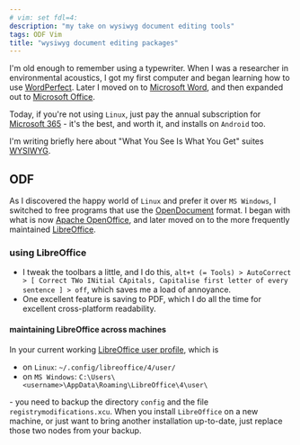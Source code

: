 ```yaml
---
# vim: set fdl=4:
description: "my take on wysiwyg document editing tools"
tags: ODF Vim
title: "wysiwyg document editing packages"
---
```


I'm old enough to remember using a typewriter. When I was a researcher in environmental acoustics, I got my first computer and began learning how to use [WordPerfect](https://en.wikipedia.org/wiki/WordPerfect). Later I moved on to [Microsoft Word](https://en.wikipedia.org/wiki/Microsoft_Word), and then expanded out to [Microsoft Office](https://en.wikipedia.org/wiki/Microsoft_Office).

Today, if you're not using `Linux`, just pay the annual subscription for [Microsoft 365](https://en.wikipedia.org/wiki/Microsoft_365) - it's the best, and worth it, and installs on `Android` too.

I'm writing briefly here about "What You See Is What You Get" suites [WYSIWYG](https://en.wikipedia.org/wiki/WYSIWYG).

## ODF
As I discovered the happy world of `Linux` and prefer it over `MS Windows`, I switched to free programs that use the [OpenDocument](http://en.wikipedia.org/wiki/OpenDocument) format. I began with what is now [Apache OpenOffice](https://en.wikipedia.org/wiki/Apache_OpenOffice), and later moved on to the more frequently maintained [LibreOffice](https://en.wikipedia.org/wiki/LibreOffice).

### using LibreOffice
- I tweak the toolbars a little, and I do this, `alt+t (= Tools) > AutoCorrect > [ Correct TWo INitial CApitals, Capitalise first letter of every sentence ] > off`, which saves me a load of annoyance.
- One excellent feature is saving to PDF, which I do all the time for excellent cross-platform readability.

#### maintaining LibreOffice across machines
In your current working [LibreOffice user profile](https://wiki.documentfoundation.org/UserProfile), which is

- on `Linux`: `~/.config/libreoffice/4/user/`
- on `MS Windows`: `C:\Users\<username>\AppData\Roaming\LibreOffice\4\user\`

\- you need to backup the directory `config` and the file `registrymodifications.xcu`. When you install `LibreOffice` on a new machine, or just want to bring another installation up-to-date, just replace those two nodes from your backup.

